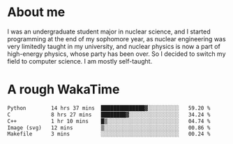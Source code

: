 # About me

I was an undergraduate student major in nuclear science, and I started programming at the end of my sophomore year, as nuclear engineering was very limitedly taught in my university, and nuclear physics is now a part of high-energy physics, whose party has been over. So I decided to switch my field to computer science. I am mostly self-taught.


# A rough WakaTime

<!--START_SECTION:waka-->

```txt
Python        14 hrs 37 mins  ██████████████▓░░░░░░░░░░   59.20 %
C             8 hrs 27 mins   ████████▓░░░░░░░░░░░░░░░░   34.24 %
C++           1 hr 10 mins    █▒░░░░░░░░░░░░░░░░░░░░░░░   04.74 %
Image (svg)   12 mins         ▒░░░░░░░░░░░░░░░░░░░░░░░░   00.86 %
Makefile      3 mins          ░░░░░░░░░░░░░░░░░░░░░░░░░   00.24 %
```

<!--END_SECTION:waka-->
